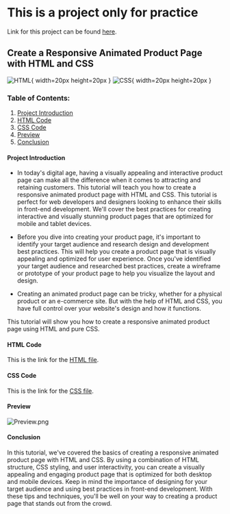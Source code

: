 #  This is a project only for practice
<!---
The project has been downloaded
from a website and has been used only for 
learning purpose.
-->

Link for this project can be found [here]('https://www.codewithfaraz.com/content/38/create-a-responsive-animated-product-page-with-html-and-css#html-code').

## Create a Responsive Animated Product Page with HTML and CSS

![HTML](https://upload.wikimedia.org/wikipedia/commons/thumb/6/61/HTML5_logo_and_wordmark.svg/512px-HTML5_logo_and_wordmark.svg.png){ width=20px height=20px }
![CSS](https://brandslogos.com/wp-content/uploads/images/css-logo.png){ width=20px height=20px }

### Table of Contents:

1. [Project Introduction](#project-introduction)
2. [HTML Code](#html-code)
3. [CSS Code](#css-code)
4. [Preview](#preview) 
5. [Conclusion](#conclusion)

#### Project Introduction
- In today's digital age, having a visually appealing and interactive product page can make all the difference when it comes to attracting and retaining customers. This tutorial will teach you how to create a responsive animated product page with HTML and CSS. This tutorial is perfect for web developers and designers looking to enhance their skills in front-end development. We'll cover the best practices for creating interactive and visually stunning product pages that are optimized for mobile and tablet devices.


- Before you dive into creating your product page, it's important to identify your target audience and research design and development best practices. This will help you create a product page that is visually appealing and optimized for user experience. Once you've identified your target audience and researched best practices, create a wireframe or prototype of your product page to help you visualize the layout and design.


- Creating an animated product page can be tricky, whether for a physical product or an e-commerce site. But with the help of HTML and CSS, you have full control over your website's design and how it functions.


This tutorial will show you how to create a responsive animated product page using HTML and pure CSS.

#### HTML Code

This is the link for the [HTML file](index.html).

#### CSS Code

This is the link for the [CSS file](styles.css).

#### Preview

![Preview.png](https://i.postimg.cc/tRWcbYc9/Preview.png)


#### Conclusion

In this tutorial, we've covered the basics of creating a responsive animated product page with HTML and CSS. By using a combination of HTML structure, CSS styling, and user interactivity, you can create a visually appealing and engaging product page that is optimized for both desktop and mobile devices. Keep in mind the importance of designing for your target audience and using best practices in front-end development. With these tips and techniques, you'll be well on your way to creating a product page that stands out from the crowd.









